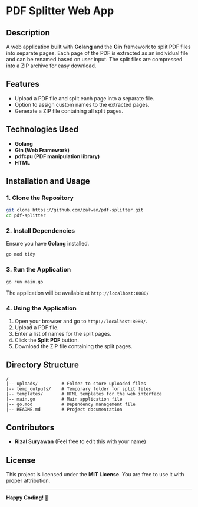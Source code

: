# PDF Splitter Web App

## Description

A web application built with **Golang** and the **Gin** framework to split PDF files into separate pages. Each page of the PDF is extracted as an individual file and can be renamed based on user input. The split files are compressed into a ZIP archive for easy download.

## Features

- Upload a PDF file and split each page into a separate file.
- Option to assign custom names to the extracted pages.
- Generate a ZIP file containing all split pages.

## Technologies Used

- **Golang**
- **Gin (Web Framework)**
- **pdfcpu (PDF manipulation library)**
- **HTML**

## Installation and Usage

### 1. Clone the Repository

```sh
git clone https://github.com/zalwan/pdf-splitter.git
cd pdf-splitter
```

### 2. Install Dependencies

Ensure you have **Golang** installed.

```sh
go mod tidy
```

### 3. Run the Application

```sh
go run main.go
```

The application will be available at `http://localhost:8080/`

### 4. Using the Application

1. Open your browser and go to `http://localhost:8080/`.
2. Upload a PDF file.
3. Enter a list of names for the split pages.
4. Click the **Split PDF** button.
5. Download the ZIP file containing the split pages.

## Directory Structure

```
/
|-- uploads/         # Folder to store uploaded files
|-- temp_outputs/    # Temporary folder for split files
|-- templates/       # HTML templates for the web interface
|-- main.go          # Main application file
|-- go.mod           # Dependency management file
|-- README.md        # Project documentation
```

## Contributors

- **Rizal Suryawan** (Feel free to edit this with your name)

## License

This project is licensed under the **MIT License**. You are free to use it with proper attribution.

---

**Happy Coding! 🚀**
